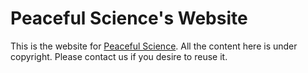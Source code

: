 # Peaceful Science's Website

This is the website for [Peaceful Science](https://peacefulscience.org/). All the content here is under copyright. Please contact us if you desire to reuse it.
